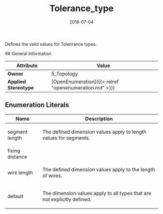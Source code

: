 ﻿---
title: Tolerance_type
toc: false
type: specs
date: "2018-07-04"
draft: false
specification: KBL
version: 2.5
documentType: "Recommendation"
elementType: Class
classes:
  - Tolerance_type
menu_name: kbl-2.5
---
<p> Defines the valid values for Tolenrance&#160;types<i>.</i>      </p>
## General Information

| Attribute               | Value |
|-------------------------|-------|
| **Owner**               | 5_Topology |
| **Applied Stereotype**  | [OpenEnumeration]({{< relref "openenumeration.md" >}})<br/>  |

## Enumeration Literals
| Name          | **Description** |
|---------------|-----------------|
| segment length | <p> The defined dimension values apply to length values for segments.      </p> |
| fixing distance |  |
| wire length | <p> The defined dimension values apply to the length of wires.      </p> |
| default | <p> The dimension values apply to all types that are not explicitly defined.      </p> |
